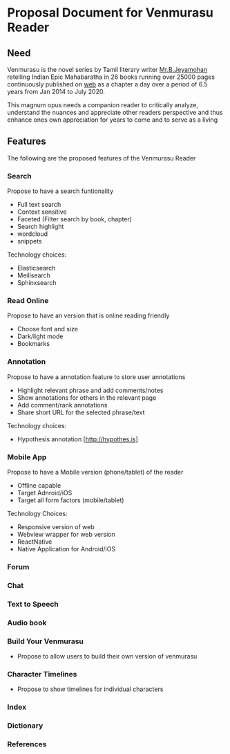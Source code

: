 # Proposal Document for Venmurasu Reader

## Need

Venmurasu is the novel series by Tamil literary writer [Mr.B.Jeyamohan](http://jeyamohan.in) retelling Indian Epic Mahabaratha in 26 books running over 25000 pages continuously published on [web](http://venmurasu.in) as a chapter a day over a period of 6.5 years from Jan 2014 to July 2020.

This magnum opus needs a companion reader to critically analyze, understand the nuances and appreciate other readers perspective and thus enhance ones own appreciation for years to come and to serve as a living 

## Features

The following are the proposed features of the Venmurasu Reader

### Search
Propose to have a search funtionality

- Full text search
- Context sensitive
- Faceted (Filter search by book, chapter)        
- Search highlight
- wordcloud
- snippets

Technology choices:

  - Elasticsearch
  - Meilisearch
  - Sphinxsearch 

### Read Online 
Propose to have an version that is online reading friendly

  - Choose font and size
  - Dark/light mode
  - Bookmarks
  
### Annotation
Propose to have a annotation feature to store user annotations

  - Highlight relevant phrase and add comments/notes
  - Show annotations for others in the relevant page
  - Add comment/rank annotations
  - Share short URL for the selected phrase/text

Technology choices:
- Hypothesis annotation [http://hypothes.is]

### Mobile App
Propose to have a Mobile version (phone/tablet) of the reader 

  - Offline capable
  - Target Adnroid/iOS
  - Target all form factors (mobile/tablet)

Technology Choices:

  - Responsive version of web
  - Webview wrapper for web version
  - ReactNative
  - Native Application for Android/iOS

### Forum

### Chat

### Text to Speech 

### Audio book

### Build Your Venmurasu
- Propose to allow users to build their own version of venmurasu 

### Character Timelines
- Propose to show timelines for individual characters

### Index

### Dictionary

### References

